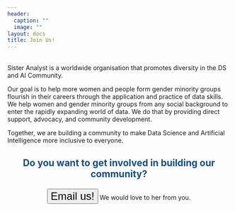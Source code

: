 ```yaml
---
header:
  caption: ""
  image: ""
layout: docs
title: Join Us!
---
```

<br>
Sister Analyst is a worldwide organisation that promotes diversity in the DS and AI Community.

Our goal is to help more women and people form gender minority groups flourish in their careers through the application and practice of data skills. We help women and gender minority groups from any social background to enter the rapidly expanding world of data. We do that by providing direct support, advocacy, and community development.

Together, we are building a community to make Data Science and Artificial Intelligence more inclusive to everyone.
<br>
<center><h2><span style="color: #104E8B"><b><p>Do you want to get involved in building our community?</span></h2></b></p>
<a href="mailto:sisteranalyst.org@gmail.com"><button style="font-size:24px">Email us! <i class="fa fa-envelope"></i></button></a> We would love to her from you. </center>

